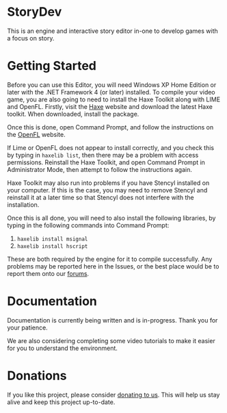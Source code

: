 StoryDev
========
This is an engine and interactive story editor in-one to develop games with a focus on story.

Getting Started
===============
Before you can use this Editor, you will need Windows XP Home Edition or later with the .NET Framework 4 (or later) installed. To compile your video game, you are also going to need to install the Haxe Toolkit along with LIME and OpenFL. Firstly, visit the [Haxe](http://haxe.org/) website and download the latest Haxe toolkit. When downloaded, install the package.

Once this is done, open Command Prompt, and follow the instructions on the [OpenFL](http://www.openfl.org/documentation/setup/install-lime/) website.

If Lime or OpenFL does not appear to install correctly, and you check this by typing in `haxelib list`, then there may be a problem with access permissions. Reinstall the Haxe Toolkit, and open Command Prompt in Administrator Mode, then attempt to follow the instructions again.

Haxe Toolkit may also run into problems if you have Stencyl installed on your computer. If this is the case, you may need to remove Stencyl and reinstall it at a later time so that Stencyl does not interfere with the installation.

Once this is all done, you will need to also install the following libraries, by typing in the following commands into Command Prompt:

1. `haxelib install msignal`
2. `haxelib install hscript`

These are both required by the engine for it to compile successfully. Any problems may be reported here in the Issues, or the best place would be to report them onto our [forums](http://www.colour-id.net/apps/forums/).

Documentation
=============
Documentation is currently being written and is in-progress. Thank you for your patience.

We are also considering completing some video tutorials to make it easier for you to understand the environment.

Donations
=========
If you like this project, please consider [donating to us](). This will help us stay alive and keep this project up-to-date.
